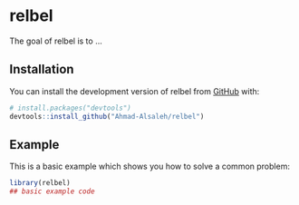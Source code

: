 
# relbel

<!-- badges: start -->
<!-- badges: end -->

The goal of relbel is to ...

## Installation

You can install the development version of relbel from [GitHub](https://github.com/) with:

``` r
# install.packages("devtools")
devtools::install_github("Ahmad-Alsaleh/relbel")
```

## Example

This is a basic example which shows you how to solve a common problem:

``` r
library(relbel)
## basic example code
```

